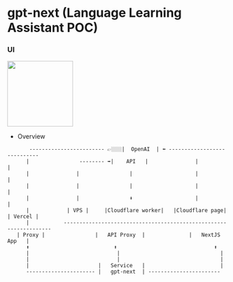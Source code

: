 # gpt-next (Language Learning Assistant POC)

### UI
<img src="https://github.com/jrhe123/gpt-next/assets/17329299/5f931286-e6bd-4778-b403-87b62c54e1da"  width="150"><br />

* Overview
```
       ------------------------ 👉🏼🏼|  OpenAI  | ⬅ ----------------------------
      |                -------- ➡|    API   |               |                |
      |               |                |                    |                |
      |               |                |                    |                |
      |               |                ⬇                    |                |
      |            | VPS |     |Cloudflare worker|   |Cloudflare page|   | Vercel |
      |           ------------------------------------------------------------------
   | Proxy |                |   API Proxy  |              |   NextJS App   |
      ⬆                           ⬆                               ⬆
      |                            |                                |
      |                            |                                |
      |                      |   Service   |                        |
      ---------------------- |   gpt-next  | -----------------------

```


<br /><br />
